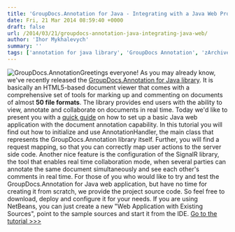```yaml
---
title: 'GroupDocs.Annotation for Java - Integrating with a Java Web Project'
date: Fri, 21 Mar 2014 08:59:40 +0000
draft: false
url: /2014/03/21/groupdocs-annotation-java-integrating-java-web/
author: 'Ihor Mykhalevych'
summary: ''
tags: ['annotation for java library', 'GroupDocs Annotation', 'zArchive']
---
```


![GroupDocs.Annotation](https://blog.groupdocs.com/wp-content/uploads/sites/4/2014/03/GD_ANT_JavaIcon_1141.png "GroupDocs.Annotation_for_Java")Greetings everyone! As you may already know, we've recently released the [GroupDocs.Annotation for Java library](http://groupdocs.com/java/document-annotation-library). It is basically an HTML5-based document viewer that comes with a comprehensive set of tools for marking up and commenting on documents of almost **50 file formats**. The library provides end users with the ability to view, annotate and collaborate on documents in real time. Today we'd like to present you with a [quick guide](http://groupdocs.com/docs/display/annotationjava/GroupDocs.Annotation+for+Java+-+Integrating+with+Java+Web) on how to set up a basic Java web application with the document annotation capability. In this tutorial you will find out how to initialize and use AnnotationHandler, the main class that represents the GroupDocs.Annotation library itself. Further, you will find a request mapping, so that you can correctly map user actions to the server side code. Another nice feature is the configuration of the SignalR library, the tool that enables real time collaboration mode, when several parties can annotate the same document simultaneously and see each other's comments in real time. For those of you who would like to try and test the GroupDocs.Annotation for Java web application, but have no time for creating it from scratch, we provide the project source code. So feel free to download, deploy and configure it for your needs. If you are using NetBeans, you can just create a new "Web Application with Existing Sources", point to the sample sources and start it from the IDE. [Go to the tutorial >>>](http://groupdocs.com/docs/display/annotationjava/GroupDocs.Annotation+for+Java+-+Integrating+with+Java+Web)




